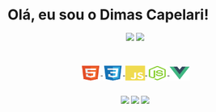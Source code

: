 
# Olá, eu sou o Dimas Capelari!

<div align="center">
  
 <img height="190em" src="https://github-readme-stats.vercel.app/api?username=dimascapelari&show_icons=true&theme=tokyonight"/>
 
  <a href="https://github.com/dimascapelari">
   
  <img height="190em" src="https://github-readme-stats.vercel.app/api/top-langs/?username=dimascapelari&layout=compact&langs_count=7&theme=tokyonight"/>
</div>
 
 ##  
  
  <div style="display: inline_block" align="center"><br>
  <img align="center" alt="Mah-HTML" height="30" width="40" src="https://raw.githubusercontent.com/devicons/devicon/master/icons/html5/html5-original.svg">
  <img align="center" alt="Mah-CSS" height="30" width="40" src="https://raw.githubusercontent.com/devicons/devicon/master/icons/css3/css3-original.svg">
  <img align="center" alt="Mah-Js" height="30" width="40" src="https://raw.githubusercontent.com/devicons/devicon/master/icons/javascript/javascript-plain.svg">
  <img align="center" alt="Mah-Js" height="30" width="40" src="https://github.com/devicons/devicon/blob/master/icons/nodejs/nodejs-original.svg">
  <img align="center" alt="Mah-Js" height="30" width="40" src="https://github.com/devicons/devicon/blob/master/icons/vuejs/vuejs-original.svg">
  
  </div>
  
  ##

<div align="center">
<a href="https://www.linkedin.com/in/dimas-capelari-85345022b/" target="_blank"><img src="https://img.shields.io/badge/-LinkedIn-%230077B5?style=for-the-badge&logo=linkedin&logoColor=white" target="_blank"></a>
 <a href = "mailto:dimas.capelari@gmail.com"><img src="https://img.shields.io/badge/-Gmail-%23333?style=for-the-badge&logo=gmail&logoColor=white" target="_blank"></a>
  <a href = "https://api.whatsapp.com/send/?phone=5519997075772&text&app_absent=0"><img src="https://img.shields.io/badge/WhatsApp-25D366?style=for-the-badge&logo=whatsapp&logoColor=white" target="_blank"></a>
 
